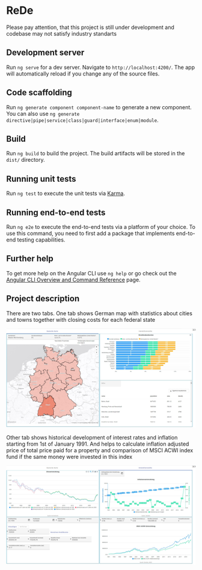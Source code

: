 # ReDe

Please pay attention, that this project is still under development and codebase may not satisfy industry standarts

## Development server

Run `ng serve` for a dev server. Navigate to `http://localhost:4200/`. The app will automatically reload if you change any of the source files.

## Code scaffolding

Run `ng generate component component-name` to generate a new component. You can also use `ng generate directive|pipe|service|class|guard|interface|enum|module`.

## Build

Run `ng build` to build the project. The build artifacts will be stored in the `dist/` directory.

## Running unit tests

Run `ng test` to execute the unit tests via [Karma](https://karma-runner.github.io).

## Running end-to-end tests

Run `ng e2e` to execute the end-to-end tests via a platform of your choice. To use this command, you need to first add a package that implements end-to-end testing capabilities.

## Further help

To get more help on the Angular CLI use `ng help` or go check out the [Angular CLI Overview and Command Reference](https://angular.io/cli) page.

## Project description

There are two tabs. One tab shows German map with statistics about cities and towns together with closing costs for each federal state

![](images/germanmap.jpg)

Other tab shows historical development of interest rates and inflation starting from 1st of January 1991. And helps to calculate inflation adjusted price of total price paid for a property and comparison of MSCI ACWI index fund if the same money were invested in this index

![](images/realestatereturn.jpg)
